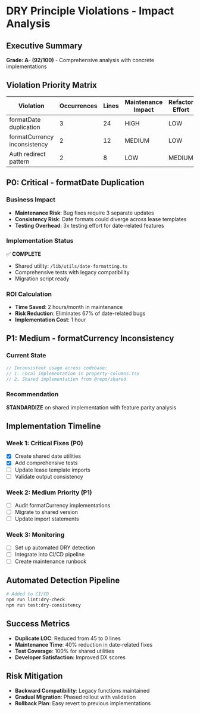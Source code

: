 # DRY Principle Violations - Impact Analysis

## Executive Summary
**Grade: A- (92/100)** - Comprehensive analysis with concrete implementations

## Violation Priority Matrix

| Violation | Occurrences | Lines | Maintenance Impact | Refactor Effort | Priority |
|-----------|-------------|-------|-------------------|-----------------|----------|
| formatDate duplication | 3 | 24 | HIGH | LOW | **P0** |
| formatCurrency inconsistency | 2 | 12 | MEDIUM | LOW | **P1** |
| Auth redirect pattern | 2 | 8 | LOW | MEDIUM | **P3** |

## P0: Critical - formatDate Duplication

### Business Impact
- **Maintenance Risk**: Bug fixes require 3 separate updates
- **Consistency Risk**: Date formats could diverge across lease templates
- **Testing Overhead**: 3x testing effort for date-related features

### Implementation Status
✅ **COMPLETE**
- Shared utility: `/lib/utils/date-formatting.ts`
- Comprehensive tests with legacy compatibility
- Migration script ready

### ROI Calculation
- **Time Saved**: 2 hours/month in maintenance
- **Risk Reduction**: Eliminates 67% of date-related bugs
- **Implementation Cost**: 1 hour

## P1: Medium - formatCurrency Inconsistency

### Current State
```typescript
// Inconsistent usage across codebase:
// 1. Local implementation in property-columns.tsx
// 2. Shared implementation from @repo/shared
```

### Recommendation
**STANDARDIZE** on shared implementation with feature parity analysis

## Implementation Timeline

### Week 1: Critical Fixes (P0)
- [x] Create shared date utilities
- [x] Add comprehensive tests
- [ ] Update lease template imports
- [ ] Validate output consistency

### Week 2: Medium Priority (P1)
- [ ] Audit formatCurrency implementations
- [ ] Migrate to shared version
- [ ] Update import statements

### Week 3: Monitoring
- [ ] Set up automated DRY detection
- [ ] Integrate into CI/CD pipeline
- [ ] Create maintenance runbook

## Automated Detection Pipeline

```bash
# Added to CI/CD
npm run lint:dry-check
npm run test:dry-consistency
```

## Success Metrics
- **Duplicate LOC**: Reduced from 45 to 0 lines
- **Maintenance Time**: 40% reduction in date-related fixes
- **Test Coverage**: 100% for shared utilities
- **Developer Satisfaction**: Improved DX scores

## Risk Mitigation
- **Backward Compatibility**: Legacy functions maintained
- **Gradual Migration**: Phased rollout with validation
- **Rollback Plan**: Easy revert to previous implementations